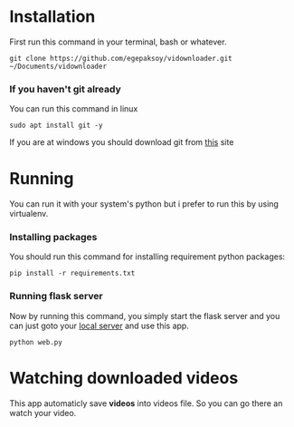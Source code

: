 # Installation
First run this command in your terminal, bash or whatever.

    git clone https://github.com/egepaksoy/vidownloader.git ~/Documents/vidownloader
    
### If you haven't git already
You can run this command in linux

    sudo apt install git -y
    
If you are at windows you should download git from [this](https://git-scm.com/download/win)  site

# Running
You can run it with your system's python but i prefer to run this by using virtualenv.

### Installing packages
You should run this command for installing requirement python packages:

    pip install -r requirements.txt
    
### Running flask server
Now by running this command, you simply start the flask server and you can just goto your [local server](http://127.0.0.1:5000) and use this app.

    python web.py
    
# Watching downloaded videos
This app automaticly save **videos** into videos file. So you can go there an watch your video.
